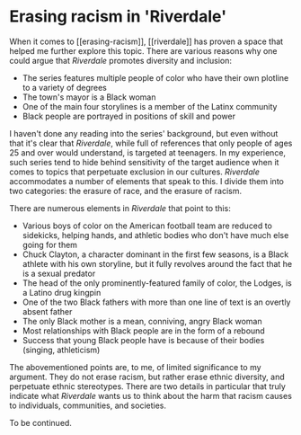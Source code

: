 ---
---

# Erasing racism in 'Riverdale'
When it comes to [[erasing-racism]], [[riverdale]] has proven a space that helped me further explore this topic. There are various reasons why one could argue that _Riverdale_ promotes diversity and inclusion:

- The series features multiple people of color who have their own plotline to a variety of degrees
- The town's mayor is a Black woman
- One of the main four storylines is a member of the Latinx community
- Black people are portrayed in positions of skill and power

I haven't done any reading into the series' background, but even without that it's clear that _Riverdale_, while full of references that only people of ages 25 and over would understand, is targeted at teenagers. In my experience, such series tend to hide behind sensitivity of the target audience when it comes to topics that perpetuate exclusion in our cultures. _Riverdale_ accommodates a number of elements that speak to this. I divide them into two categories: the erasure of race, and the erasure of racism. 


There are numerous elements in _Riverdale_ that point to this:

- Various boys of color on the American football team are reduced to sidekicks, helping hands, and athletic bodies who don't have much else going for them
- Chuck Clayton, a character dominant in the first few seasons, is a Black athlete with his own storyline, but it fully revolves around the fact that he is a sexual predator
- The head of the only prominently-featured family of color, the Lodges, is a Latino drug kingpin
- One of the two Black fathers with more than one line of text is an overtly absent father
- The only Black mother is a mean, conniving, angry Black woman
- Most relationships with Black people are in the form of a rebound 
- Success that young Black people have is because of their bodies (singing, athleticism) 

The abovementioned points are, to me, of limited significance to my argument. They do not erase racism, but rather erase ethnic diversity, and perpetuate ethnic stereotypes. There are two details in particular that truly indicate what _Riverdale_ wants us to think about the harm that racism causes to individuals, communities, and societies.

To be continued.